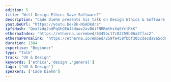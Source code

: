 ```yaml
---
edition: 5
title: "Will Design Ethics Save Software?"
description: "Cade Diehm presents his talk on Design Ethics & Software."
youtubeUrl: "https://youtu.be/Bk-NSADkdrs"
ipfsHash: "Qma3zdq2ndPqGhQEWJ4daax2avBAiFNRRmthsVq6YctRkK"
ethernaIndex: "https://etherna.io/embed/6345bc17c02259b06a2ffac2"
ethernaPermalink: "https://etherna.io/embed/259fe458fbbf305cdecda8a5cd93d07b7053cb67a3a89a600912fd9d4f9e9671"
duration: 1304
expertise: "Beginner"
type: "Talk"
track: "UX & Design"
keywords: ['ethics','design','general']
tags: ['UX & Design']
speakers: ['Cade Diehm']
---
```

